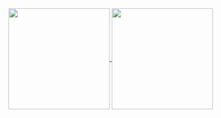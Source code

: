 <a href="https://github.com/sn0w12">
  <img height=200 align="center" src="https://github-readme-stats-jet-ten-59.vercel.app/api?username=sn0w12" />
</a>
<a href="https://github.com/sn0w12">
  <img height=200 align="center" src="https://github-readme-stats-jet-ten-59.vercel.app/api/top-langs?username=sn0w12&layout=compact&langs_count=8&card_width=320&exclude_repo=github-readme-stats" />
</a>
